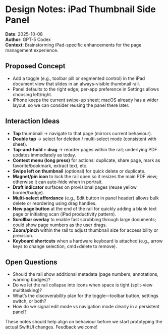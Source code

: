 # Design Notes: iPad Thumbnail Side Panel
**Date**: 2025-10-08  
**Author**: GPT-5 Codex  
**Context**: Brainstorming iPad-specific enhancements for the page management experience.

## Proposed Concept
- Add a toggle (e.g., toolbar pill or segmented control) in the iPad document view that slides in an always-visible thumbnail rail.
- Panel defaults to the right edge; per-app preference in Settings allows choosing left/right.
- iPhone keeps the current swipe-up sheet; macOS already has a wider layout, so we can consider reusing the panel there later.

## Interaction Ideas
- **Tap** thumbnail → navigate to that page (mirrors current behaviour).
- **Double tap** → select for deletion / multi-select mode (consistent with sheet).
- **Tap-and-hold + drag** → reorder pages within the rail; underlying PDF updates immediately as today.
- **Context menu (long press)** for actions: duplicate, share page, mark as favorite/bookmark, extract text, etc.
- **Swipe left on thumbnail** (optional) for quick delete or duplicate.
- **Magnet/pin icon** to lock the rail open so it resizes the main PDF view; otherwise it can auto-hide when in portrait.
- **Draft indicator** surfaces on provisional pages (reuse yellow border/badge).
- **Multi-select affordance** (e.g., Edit button in panel header) allows bulk delete or reordering using drag handles.
- **New page button** at the end of the rail for quickly adding a blank text page or initiating scan (iPad productivity pattern).
- **Scrollbar overlay** to enable fast scrubbing through large documents; could show page numbers as the user drags.
- **Zoom/pinch** within the rail to adjust thumbnail size for accessibility or precision.
- **Keyboard shortcuts** when a hardware keyboard is attached (e.g., arrow keys to change selection, cmd+delete to remove).

## Open Questions
- Should the rail show additional metadata (page numbers, annotations, warning badges)?
- Do we let the rail collapse into icons when space is tight (split-view multitasking)?
- What’s the discoverability plan for the toggle—toolbar button, settings switch, or both?
- How do we signal edit mode vs navigation mode clearly in a persistent panel?

These notes should help align on behaviour before we start prototyping the actual SwiftUI changes. Feedback welcome! 
